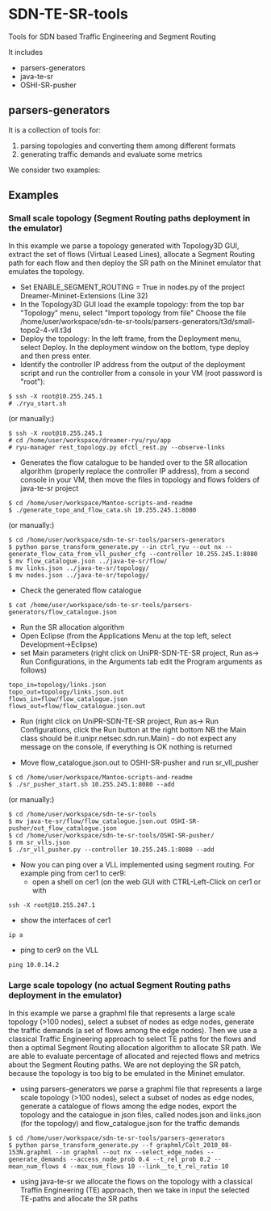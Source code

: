 # SDN-TE-SR-tools
Tools for SDN based Traffic Engineering and Segment Routing

It includes
* parsers-generators
* java-te-sr
* OSHI-SR-pusher
 
## parsers-generators
It is a collection of tools for:

1. parsing topologies and converting them among different formats
2. generating traffic demands and evaluate some metrics 

We consider two examples:
## Examples

### Small scale topology (Segment Routing paths deployment in the emulator)

In this example we parse a topology generated with Topology3D GUI, extract the set of flows (Virtual Leased Lines), allocate a Segment Routing path for each flow and then deploy the SR path on the Mininet emulator that emulates the topology.

* Set ENABLE_SEGMENT_ROUTING = True in nodes.py of the project Dreamer-Mininet-Extensions (Line 32)
* In the Topology3D GUI load the example topology: from the top bar "Topology" menu, select "Import topology from file"
Choose the file /home/user/workspace/sdn-te-sr-tools/parsers-generators/t3d/small-topo2-4-vll.t3d
* Deploy the topology: In the left frame, from the Deployment menu, select Deploy.
In the deployment window on the bottom, type deploy and then press enter.
* Identify the controller IP address from the output of the deployment script and run the controller from a console in your VM (root password is "root"):
```
$ ssh -X root@10.255.245.1
# ./ryu_start.sh
```
(or manually:)
```
$ ssh -X root@10.255.245.1
# cd /home/user/workspace/dreamer-ryu/ryu/app
# ryu-manager rest_topology.py ofctl_rest.py --observe-links
```
* Generates the flow catalogue to be handed over to the SR allocation algorithm (properly replace the controller IP address), from a second console in your VM, then move the files in topology and flows folders of java-te-sr project
```
$ cd /home/user/workspace/Mantoo-scripts-and-readme
$ ./generate_topo_and_flow_cata.sh 10.255.245.1:8080
```
(or manually:)
```
$ cd /home/user/workspace/sdn-te-sr-tools/parsers-generators
$ python parse_transform_generate.py --in ctrl_ryu --out nx --generate_flow_cata_from_vll_pusher_cfg --controller 10.255.245.1:8080 
$ mv flow_catalogue.json ../java-te-sr/flow/
$ mv links.json ../java-te-sr/topology/
$ mv nodes.json ../java-te-sr/topology/
```
* Check the generated flow catalogue
```
$ cat /home/user/workspace/sdn-te-sr-tools/parsers-generators/flow_catalogue.json
```
* Run the SR allocation algorithm
 * Open Eclipse (from the Applications Menu at the top left, select Development->Eclipse)
 * set Main parameters (right click on UniPR-SDN-TE-SR project, Run as-> Run Configurations, in the Arguments tab edit the Program arguments as follows) 
```
topo_in=topology/links.json
topo_out=topology/links.json.out
flows_in=flow/flow_catalogue.json
flows_out=flow/flow_catalogue.json.out
```
 * Run (right click on UniPR-SDN-TE-SR project, Run as-> Run Configurations, click the Run button at the right bottom NB the Main class should be it.unipr.netsec.sdn.run.Main) - do not expect any message on the console, if everything is OK nothing is returned

* Move flow_catalogue.json.out to OSHI-SR-pusher and run sr_vll_pusher
```
$ cd /home/user/workspace/Mantoo-scripts-and-readme
$ ./sr_pusher_start.sh 10.255.245.1:8080 --add
```
(or manually:)
```
$ cd /home/user/workspace/sdn-te-sr-tools
$ mv java-te-sr/flow/flow_catalogue.json.out OSHI-SR-pusher/out_flow_catalogue.json
$ cd /home/user/workspace/sdn-te-sr-tools/OSHI-SR-pusher/
$ rm sr_vlls.json
$ ./sr_vll_pusher.py --controller 10.255.245.1:8080 --add
```

* Now you can ping over a VLL implemented using segment routing. For example ping from cer1 to cer9:
  * open a shell on cer1 (on the web GUI with CTRL-Left-Click on cer1 or with
```
ssh -X root@10.255.247.1
```
 * show the interfaces of cer1
```
ip a
```
 * ping to cer9 on the VLL
```
ping 10.0.14.2
```


### Large scale topology (no actual Segment Routing paths deployment in the emulator)

In this example we parse a graphml file that represents a large scale topology (>100 nodes), select a subset of nodes as edge nodes, generate the traffic demands (a set of flows among the edge nodes). Then we use a classical Traffic Engineering approach to select TE paths for the flows and then a optimal Segment Routing allocation algorithm to allocate SR path. We are able to evaluate percentage of allocated and rejected flows and metrics about the Segment Routing paths. We are not deploying the SR patch, because the topology is too big to be emulated in the Mininet emulator.

* using parsers-generators we parse a graphml file that represents a large scale topology (>100 nodes), select a subset of nodes as edge nodes, generate a catalogue of flows among the edge nodes, export the topology and the catalogue in json files, called nodes.json and links.json (for the topology) and flow_catalogue.json for the traffic demands

```
$ cd /home/user/workspace/sdn-te-sr-tools/parsers-generators
$ python parse_transform_generate.py --f graphml/Colt_2010_08-153N.graphml --in graphml --out nx --select_edge_nodes --generate_demands --access_node_prob 0.4 --t_rel_prob 0.2 --mean_num_flows 4 --max_num_flows 10 --link__to_t_rel_ratio 10  
```

* using java-te-sr we allocate the flows on the topology with a classical Traffin Engineering (TE) approach, then we take in input the selected TE-paths and allocate the SR paths
